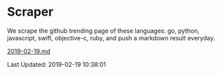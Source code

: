 # Scraper

We scrape the github trending page of these languages: go, python, javascript, swift, objective-c, ruby, and push a markdown result everyday.

[2019-02-19.md](https://github.com/henson/Scraper/blob/master/2019-02-19.md)

Last Updated: 2019-02-19 10:38:01
